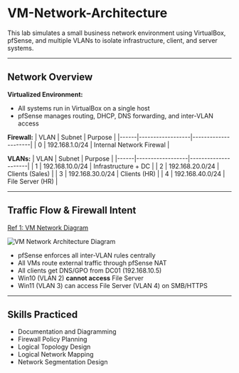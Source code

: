 # VM-Network-Architecture

This lab simulates a small business network environment using VirtualBox, pfSense, and multiple VLANs to isolate infrastructure, client, and server systems.

---

## Network Overview

**Virtualized Environment:**  
- All systems run in VirtualBox on a single host
- pfSense manages routing, DHCP, DNS forwarding, and inter-VLAN access

**Firewall:**
| VLAN | Subnet           | Purpose             |
|------|------------------|---------------------|
| 0    | 192.168.1.0/24   | Internal Network Firewal |

**VLANs:**
| VLAN | Subnet           | Purpose             |
|------|------------------|---------------------|
| 1    | 192.168.10.0/24  | Infrastructure + DC |
| 2    | 192.168.20.0/24  | Clients (Sales)       |
| 3    | 192.168.30.0/24  | Clients (HR) |
| 4    | 192.168.40.0/24  | File Server (HR) |

---

## Traffic Flow & Firewall Intent

<a href="https://github.com/mstarLabs/VM-Network-Architecture/blob/main/VM%20Network%20Architecture%20Diagram.png">Ref 1: VM Network Diagram</a>

![VM Network Architecture Diagram](https://github.com/user-attachments/assets/694e47a3-2b25-47b8-a0b6-89b67c6abddd)


-  pfSense enforces all inter-VLAN rules centrally
-  All VMs route external traffic through pfSense NAT
-  All clients get DNS/GPO from DC01 (192.168.10.5)
-  Win10 (VLAN 2) **cannot access** File Server
-  Win11 (VLAN 3) can access File Server (VLAN 4) on SMB/HTTPS

---

##  Skills Practiced

- Documentation and Diagramming
- Firewall Policy Planning
- Logical Topology Design
- Logical Network Mapping
- Network Segmentation Design
